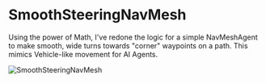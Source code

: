 # SmoothSteeringNavMesh
Using the power of Math, I've redone the logic for a simple NavMeshAgent to make smooth, wide turns towards "corner" waypoints on a path. This mimics Vehicle-like movement for AI Agents.

![SmoothSteeringNavMesh](https://user-images.githubusercontent.com/39120569/147848523-6e23ff66-205d-4f37-a896-5d23c3202c76.png)
